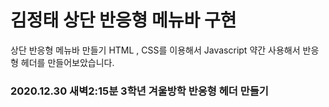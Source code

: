 # 김정태 상단 반응형 메뉴바 구현

상단 반응형 메뉴바 만들기
HTML , CSS를 이용해서 Javascript 약간 사용해서 반응형 헤더를 만들어보았습니다.

### 2020.12.30 새벽2:15분 3학년 겨울방학 반응형 헤더 만들기
